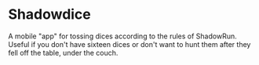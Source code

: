 Shadowdice
==========

A mobile "app" for tossing dices according to the rules of ShadowRun. Useful if
you don't have sixteen dices or don't want to hunt them after they fell off the
table, under the couch.
